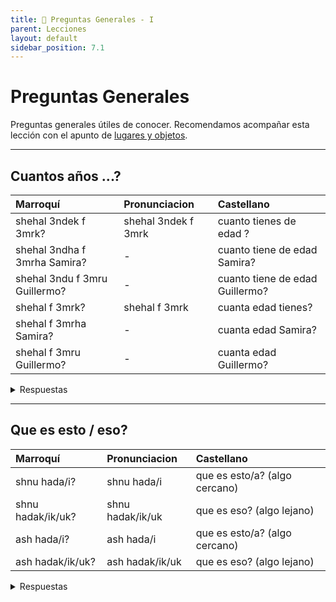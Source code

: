 ```yaml
---
title: 📖 Preguntas Generales - I
parent: Lecciones
layout: default
sidebar_position: 7.1
---
```


# Preguntas Generales

Preguntas generales útiles de conocer. Recomendamos acompañar esta lección con el apunto de [lugares y objetos](../vocabulario/lugares-objetos).

---

## Cuantos años ...?

| Marroquí                      | Pronunciacion       | Castellano                      |
|:------------------------------|:--------------------|:--------------------------------|
| shehal 3ndek f 3mrk?          | shehal 3ndek f 3mrk | cuanto tienes de edad ?         |
| shehal 3ndha f 3mrha Samira?  | -                   | cuanto tiene de edad Samira?    |
| shehal 3ndu f 3mru Guillermo? | -                   | cuanto tiene de edad Guillermo? |
| shehal f 3mrk?                | shehal f 3mrk       | cuanta edad tienes?             |
| shehal f 3mrha Samira?        | -                   | cuanta edad Samira?             |
| shehal f 3mru Guillermo?      | -                   | cuanta edad Guillermo?          |

<details markdown="1">
<summary> Respuestas </summary>

| Marroquí                              | Pronunciacion | Castellano    |
|:--------------------------------------|:--------------|:--------------|
| ana 3ndi tleta w tlatin 3am           | -             | tengo 33 años |
| Samira hiyya 3ndha tnayn w tlatin 3am | -             | tengo 32 años |
| Guillermo 3ndu tleta w tlatin 3am     | -             | tengo 32 años |

</details>

---

## Que es esto / eso?

| Marroquí          | Pronunciacion    | Castellano                    |
|:------------------|:-----------------|:------------------------------|
| shnu hada/i?      | shnu hada/i      | que es esto/a? (algo cercano) |
| shnu hadak/ik/uk? | shnu hadak/ik/uk | que es eso? (algo lejano)     |
| ash hada/i?       | ash hada/i       | que es esto/a? (algo cercano) |
| ash hadak/ik/uk?  | ash hadak/ik/uk  | que es eso? (algo lejano)     |

<details markdown="1">
<summary> Respuestas </summary>

| Marroquí   | Castellano           |
|:-----------|:---------------------|
| had sstylo | esto es una lapicera |
| had l-ktab | esto es un libro     |

</details>